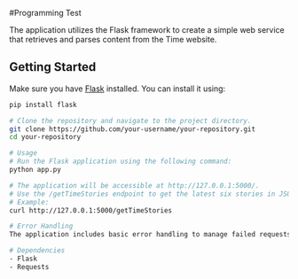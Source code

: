 #Programming Test

The application utilizes the Flask framework to create a simple web service that retrieves and parses content from the Time website.

## Getting Started

Make sure you have [Flask](https://flask.palletsprojects.com/) installed. You can install it using:

```bash
pip install flask

# Clone the repository and navigate to the project directory.
git clone https://github.com/your-username/your-repository.git
cd your-repository

# Usage
# Run the Flask application using the following command:
python app.py

# The application will be accessible at http://127.0.0.1:5000/. 
# Use the /getTimeStories endpoint to get the latest six stories in JSON format.
# Example:
curl http://127.0.0.1:5000/getTimeStories

# Error Handling
The application includes basic error handling to manage failed requests or unexpected errors during the process.

# Dependencies
- Flask
- Requests
